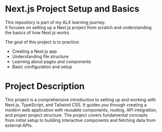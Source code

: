 # Next.js Project Setup and Basics

This repository is part of my ALX learning journey.  
It focuses on setting up a Next.js project from scratch and understanding the basics of how Next.js works.

The goal of this project is to practice:

- Creating a Next.js app
- Understanding file structure
- Learning about pages and components
- Basic configuration and setup

# Project Description

This project is a comprehensive introduction to setting up and working with Next.js, TypeScript, and Tailwind CSS. It guides you through creating a modern web application with reusable components, routing, API integration, and proper project structure. The project covers fundamental concepts from initial setup to building interactive components and fetching data from external APIs.

